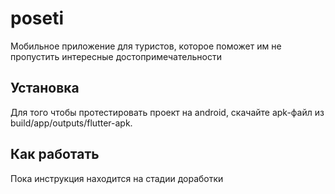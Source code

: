 # poseti

Мобильное приложение для туристов, которое поможет им не пропустить интересные достопримечательности

## Установка

Для того чтобы протестировать проект на android, скачайте apk-файл из build/app/outputs/flutter-apk. 

## Как работать
Пока инструкция находится на стадии доработки
